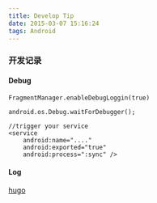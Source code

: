 ```yaml
---
title: Develop Tip
date: 2015-03-07 15:16:24
tags: Android
---
```


### 开发记录

#### Debug

```
FragmentManager.enableDebugLoggin(true)

android.os.Debug.waitForDebugger();

//trigger your service
<service
	android:name="...."
	android:exported="true"
	android:process=":sync" />

```

#### Log
[hugo](https://github.com/JakeWharton/hugo)